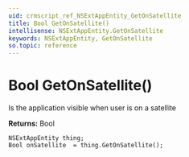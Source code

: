 ```yaml
---
uid: crmscript_ref_NSExtAppEntity_GetOnSatellite
title: Bool GetOnSatellite()
intellisense: NSExtAppEntity.GetOnSatellite
keywords: NSExtAppEntity, GetOnSatellite
so.topic: reference
---
```


# Bool GetOnSatellite()

Is the application visible when user is on a satellite

**Returns:** Bool

```crmscript
NSExtAppEntity thing;
Bool onSatellite  = thing.GetOnSatellite();
```

